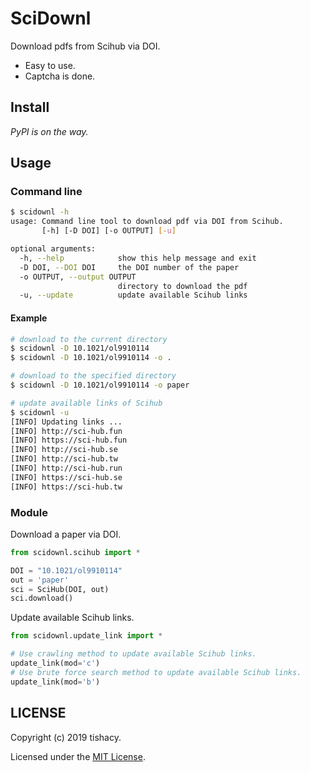 # SciDownl

Download pdfs from Scihub via DOI.
- Easy to use.
- Captcha is done.

## Install
*PyPI is on the way.*

## Usage
### Command line
```bash
$ scidownl -h
usage: Command line tool to download pdf via DOI from Scihub.
       [-h] [-D DOI] [-o OUTPUT] [-u]

optional arguments:
  -h, --help            show this help message and exit
  -D DOI, --DOI DOI     the DOI number of the paper
  -o OUTPUT, --output OUTPUT
                        directory to download the pdf
  -u, --update          update available Scihub links
```
#### Example
```bash
# download to the current directory
$ scidownl -D 10.1021/ol9910114
$ scidownl -D 10.1021/ol9910114 -o .

# download to the specified directory
$ scidownl -D 10.1021/ol9910114 -o paper

# update available links of Scihub
$ scidownl -u
[INFO] Updating links ...
[INFO] http://sci-hub.fun
[INFO] https://sci-hub.fun
[INFO] http://sci-hub.se
[INFO] http://sci-hub.tw
[INFO] http://sci-hub.run
[INFO] https://sci-hub.se
[INFO] https://sci-hub.tw
```
### Module
Download a paper via DOI.
```python
from scidownl.scihub import *

DOI = "10.1021/ol9910114"
out = 'paper'
sci = SciHub(DOI, out)
sci.download()
```

Update available Scihub links.
```python
from scidownl.update_link import *

# Use crawling method to update available Scihub links.
update_link(mod='c')
# Use brute force search method to update available Scihub links.
update_link(mod='b')
```

## LICENSE

Copyright (c) 2019 tishacy.

Licensed under the [MIT License](./LICENSE).
